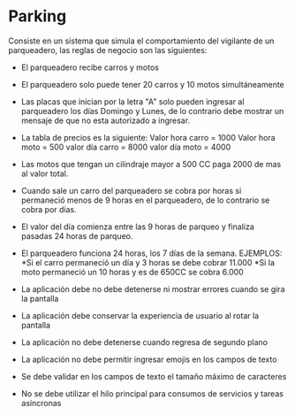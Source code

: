 # Parking

Consiste en un sistema que simula el comportamiento del vigilante de un parqueadero, las reglas de negocio son las siguientes:
* El parqueadero recibe carros y motos 
* El parqueadero solo puede tener 20 carros y 10 motos simultáneamente
* Las placas que inician por la letra "A" solo pueden ingresar al parqueadero los días Domingo y Lunes, de lo contrario debe mostrar un mensaje de que no esta autorizado a ingresar.
* La tabla de precios es la siguiente: Valor hora carro = 1000 Valor hora moto = 500 valor día carro = 8000 valor día moto = 4000
* Las motos que tengan un cilindraje mayor a 500 CC paga 2000 de mas al valor total.
* Cuando sale un carro del parqueadero se cobra por horas si permaneció menos de 9 horas en el parqueadero, de lo contrario se cobra por días.
* El valor del día comienza entre las 9 horas de parqueo y finaliza pasadas 24 horas de parqueo.
* El parqueadero funciona 24 horas, los 7 días de la semana.
EJEMPLOS:  *Si el carro permaneció un día y 3 horas se debe cobrar 11.000 *Si la moto permaneció un 10 horas y es de 650CC se cobra 6.000


* La aplicación debe no debe detenerse ni mostrar errores cuando se gira la pantalla
* La aplicación debe conservar la experiencia de usuario al rotar la pantalla
* La aplicación no debe detenerse cuando regresa de segundo plano
* La aplicación no debe permitir ingresar emojis en los campos de texto
* Se debe validar en los campos de texto el tamaño máximo de caracteres
* No se debe utilizar el hilo principal para consumos de servicios y tareas asíncronas
